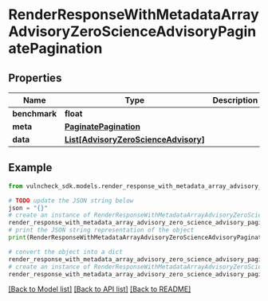 # RenderResponseWithMetadataArrayAdvisoryZeroScienceAdvisoryPaginatePagination


## Properties

Name | Type | Description | Notes
------------ | ------------- | ------------- | -------------
**benchmark** | **float** |  | [optional] 
**meta** | [**PaginatePagination**](PaginatePagination.md) |  | [optional] 
**data** | [**List[AdvisoryZeroScienceAdvisory]**](AdvisoryZeroScienceAdvisory.md) |  | [optional] 

## Example

```python
from vulncheck_sdk.models.render_response_with_metadata_array_advisory_zero_science_advisory_paginate_pagination import RenderResponseWithMetadataArrayAdvisoryZeroScienceAdvisoryPaginatePagination

# TODO update the JSON string below
json = "{}"
# create an instance of RenderResponseWithMetadataArrayAdvisoryZeroScienceAdvisoryPaginatePagination from a JSON string
render_response_with_metadata_array_advisory_zero_science_advisory_paginate_pagination_instance = RenderResponseWithMetadataArrayAdvisoryZeroScienceAdvisoryPaginatePagination.from_json(json)
# print the JSON string representation of the object
print(RenderResponseWithMetadataArrayAdvisoryZeroScienceAdvisoryPaginatePagination.to_json())

# convert the object into a dict
render_response_with_metadata_array_advisory_zero_science_advisory_paginate_pagination_dict = render_response_with_metadata_array_advisory_zero_science_advisory_paginate_pagination_instance.to_dict()
# create an instance of RenderResponseWithMetadataArrayAdvisoryZeroScienceAdvisoryPaginatePagination from a dict
render_response_with_metadata_array_advisory_zero_science_advisory_paginate_pagination_from_dict = RenderResponseWithMetadataArrayAdvisoryZeroScienceAdvisoryPaginatePagination.from_dict(render_response_with_metadata_array_advisory_zero_science_advisory_paginate_pagination_dict)
```
[[Back to Model list]](../README.md#documentation-for-models) [[Back to API list]](../README.md#documentation-for-api-endpoints) [[Back to README]](../README.md)


